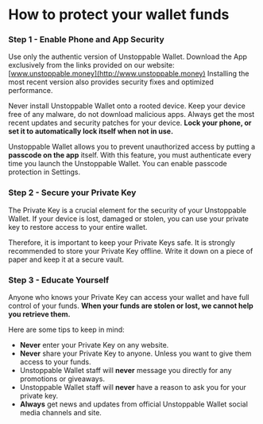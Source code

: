# How to protect your wallet funds

### Step 1 - Enable Phone and App Security

Use only the authentic version of Unstoppable Wallet. Download the App exclusively from the links provided on our website: [www.unstoppable.money](http://www.unstoppable.money) Installing the most recent version also provides security fixes and optimized performance.

Never install Unstoppable Wallet onto a rooted device. Keep your device free of any malware, do not download malicious apps. Always get the most recent updates and security patches for your device. **Lock your phone, or set it to automatically lock itself when not in use.**

Unstoppable Wallet allows you to prevent unauthorized access by putting a **passcode on the app** itself. With this feature, you must authenticate every time you launch the Unstoppable Wallet. You can enable passcode protection in Settings.

### Step 2 - Secure your Private Key 

The Private Key is a crucial element for the security of your Unstoppable Wallet. If your device is lost, damaged or stolen, you can use your private key to restore access to your entire wallet. 

Therefore, it is important to keep your Private Keys safe. It is strongly recommended to store your Private Key offline. Write it down on a piece of paper and keep it at a secure vault.

### Step 3 - Educate Yourself

Anyone who knows your Private Key can access your wallet and have full control of your funds. **When your funds are stolen or lost, we cannot help you retrieve them.**

Here are some tips to keep in mind:

- **Never** enter your Private Key on any website.
- **Never** share your Private Key to anyone. Unless you want to give them access to your funds.
- Unstoppable Wallet staff will **never** message you directly for any promotions or giveaways.
- Unstoppable Wallet staff will **never** have a reason to ask you for your private key.
- **Always** get news and updates from official Unstoppable Wallet social media channels and site.
